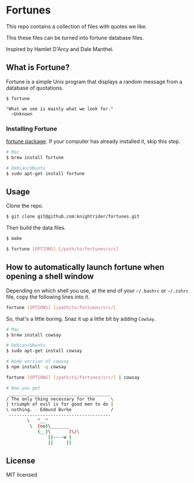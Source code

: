 # Fortunes
This repo contains a collection of files with quotes we like.

This these files can be turned into fortune database files.

Inspired by Hamlet D'Arcy and Dale Manthei.

## What is Fortune?

Fortune is a simple Unix program that displays a random message from a database of quotations.

```
$ fortune

"What we see is mainly what we look for."
  ~Unknown
```

### Installing Fortune

[fortune package](http://linux.die.net/man/6/fortune). If your computer has already installed it, skip this step.

```bash
# Mac
$ brew install fortune
```

```bash
# Debian/Ubuntu
$ sudo apt-get install fortune
```

## Usage

Clone the repo.

```bash
$ git clone git@github.com:knightrider/fortunes.git
```

Then build the data files.

```bash
$ make
```

```bash
$ fortune [OPTIONS] [/path/to/fortunes/src]
```

## How to automatically launch fortune when opening a shell window

Depending on which shell you use, at the end of your `~/.bashrc` or `~/.zshrc` file, copy the following lines into it.

```bash
fortune [OPTIONS] [/path/to/fortunes/src/]
```

So, that's a little boring. Snaz it up a little bit by adding `CowSay`.


```bash
# Mac
$ brew install cowsay
```

```bash
# Debian/Ubuntu
$ sudo apt-get install cowsay
```

```bash
# Node version of cowsay
$ npm install -g cowsay
```

```bash
fortune [OPTIONS] [/path/to/fortunes/src/] | cowsay

# Now you get
 _______________________________________
/ The only thing necessary for the      \
| triumph of evil is for good men to do |
\ nothing. - Edmund Burke               /
 ---------------------------------------
        \   ^__^
         \  (oo)\_______
            (__)\       )\/\
                ||----w |
                ||     ||
```

## License

MIT licensed
